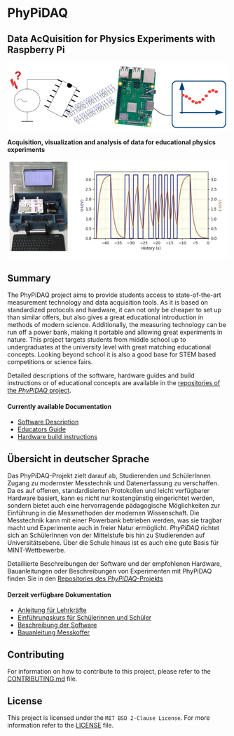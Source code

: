 # PhyPiDAQ
## Data AcQuisition for Physics Experiments with Raspberry Pi 


![1](phypidaq.png)

**Acquisition, visualization and analysis of data for educational physics experiments**

![2](phypidaq_1.png)


## Summary

The PhyPiDAQ project aims to provide students access to state-of-the-art measurement
technology and data acquisition tools. As it is based on standardized protocols and hardware, it can not only be cheaper to set up than similar offers, but also gives a great educational introduction in methods of modern science. 
Additionally, the measuring technology can be run off a power bank, making it portable and allowing great experiments in nature. 
This project targets students from middle school up to undergraduates at the university
level with great matching educational concepts. Looking beyond school it is also a good base for STEM based competitions or science fairs.


Detailed descriptions of the software, hardware guides and build instructions or
of educational concepts are available in the 
[repositories of the *PhyPiDAQ* project](https://github.com/PhyPiDAQ).


#### Currently available Documentation

 - [Software Description](https://github.com/PhyPiDAQ/PhyPiDAQ/blob/main/Documentation_en.md)
 - [Educators Guide](https://github.com/PhyPiDAQ/EducatorsGuide/blob/main/EducatorsGuide.md)
 - [Hardware build instructions](https://github.com/PhyPiDAQ/MeasuringCase/blob/main/Documentation_en.md)


## Übersicht in deutscher Sprache

Das PhyPiDAQ-Projekt zielt darauf ab, Studierenden und SchülerInnen Zugang zu
modernster Messtechnik und Datenerfassung zu verschaffen. Da es auf offenen, standardisierten Protokollen und leicht verfügbarer Hardware basiert, kann es
nicht nur kostengünstig eingerichtet werden, sondern bietet auch eine hervorragende pädagogische Möglichkeiten zur Einführung in die Messmethoden der modernen Wissenschaft.
Die Messtechnik kann mit einer Powerbank betrieben werden, was sie tragbar macht
und Experimente auch in freier Natur ermöglicht. 
*PhyPiDAQ* richtet sich an SchülerInnen von der Mittelstufe bis hin zu
Studierenden auf Universitätsebene. 
Über die Schule hinaus ist es auch eine gute Basis für MINT-Wettbewerbe.


Detaillierte Beschreibungen der Software und der empfohlenen Hardware, Bauanleitungen
oder Beschreibungen von Experimenten mit PhyPiDAQ finden Sie in den
[Repositories des *PhyPiDAQ*-Projekts](https://github.com/PhyPiDAQ)

#### Derzeit verfügbare Dokumentation

 - [Anleitung für Lehrkräfte](https://github.com/PhyPiDAQ/EducatorsGuide/blob/main/Anleitung.md)
 - [Einführungskurs für Schülerinnen und Schüler](
     https://github.com/PhyPiDAQ/EducatorsGuide/blob/main/docs/Kurs_digitale_Messwerterfassung_mit_PhyPiDAQ.md)
 - [Beschreibung der Software](https://github.com/PhyPiDAQ/PhyPiDAQ/blob/main/Dokumentation_de.md)
 - [Bauanleitung Messkoffer](https://github.com/PhyPiDAQ/MeasuringCase/blob/main/Dokumentation_de.md)


## Contributing

For information on how to contribute to this project, please refer to the 
[CONTRIBUTING.md](CONTRIBUTING.md) file.

## License

This project is licensed under the `MIT BSD 2-Clause License`. For more information refer to the 
[LICENSE](LICENSE) file.
